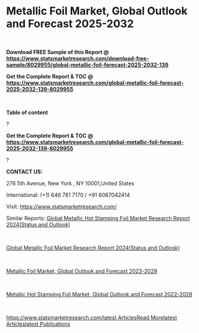 <h1>Metallic Foil Market, Global Outlook and Forecast 2025-2032</h1><br/><p><strong>Download FREE Sample of this Report @ <a href="https://www.statsmarketresearch.com/download-free-sample/8029955/global-metallic-foil-forecast-2025-2032-139">https://www.statsmarketresearch.com/download-free-sample/8029955/global-metallic-foil-forecast-2025-2032-139</a></strong></p>
 
 
 
 <div><b>Get the Complete Report & TOC @ <a href="https://www.statsmarketresearch.com/global-metallic-foil-forecast-2025-2032-139-8029955">https://www.statsmarketresearch.com/global-metallic-foil-forecast-2025-2032-139-8029955</a></b></div>
 
 
 
 <p><br />
 
 <b>Table of content</b></p>
 
 
 
 <p>? </p>
 
 
 
 <div><b>Get the Complete Report & TOC @ <a href="https://www.statsmarketresearch.com/global-metallic-foil-forecast-2025-2032-139-8029955">https://www.statsmarketresearch.com/global-metallic-foil-forecast-2025-2032-139-8029955</a></b></div>
 
 
 
 <p>? </p>
 
 
 
 <p><b>CONTACT US:</b><br />
 
 276 5th Avenue, New York , NY 10001,United States<br />
 
 International: (+1) 646 781 7170 / +91 8087042414<br />
 
 Visit: <a href="https://www.statsmarketresearch.com/">https://www.statsmarketresearch.com/</a><br />
 
 Similar Reports: <a href="https://www.statsmarketresearch.com/global-metallic-foil-forecast-2025-2032-139-8029955">Global Metallic Hot Stamping Foil Market Research Report 2024(Status and Outlook)</a><br />
 
 <br />
 
 <a href="https://www.statsmarketresearch.com/global-metallic-foil-forecast-2025-2032-139-8029955">Global Metallic Foil Market Research Report 2024(Status and Outlook)</a><br />
 
 <br />
 
 <a href="https://www.statsmarketresearch.com/global-metallic-foil-forecast-2025-2032-139-8029955">Metallic Foil Market, Global Outlook and Forecast 2023-2029</a><br />
 
 <br />
 
 <a href="https://www.statsmarketresearch.com/global-metallic-foil-forecast-2025-2032-139-8029955">Metallic Hot Stamping Foil Market, Global Outlook and Forecast 2022-2028</a><br />
 
 <br />
 
 <a href="https://gyeongbokgung.com">https://www.statsmarketresearch.com/</a><a href="https://hallyeomaritime.com">latest Articles</a><a href="https://jingwansa.com">Read More</a><a href="https://nguoiviet.jp/">latest Articles</a><a href="https://www.intelmarketresearch.com/">latest Publications</a></p>